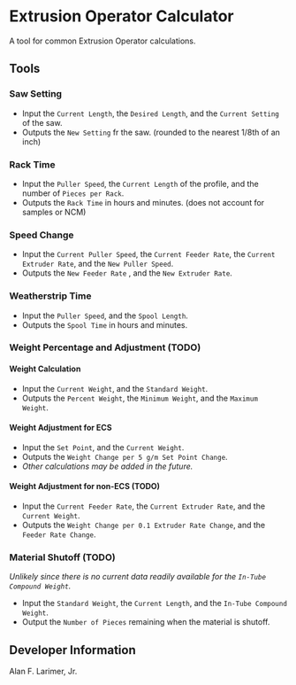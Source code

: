 # Extrusion Operator Calculator
A tool for common Extrusion Operator calculations.


## Tools
### Saw Setting
- Input the `Current Length`, the `Desired Length`, and the `Current Setting` of the saw.
- Outputs the `New Setting` fr the saw. (rounded to the nearest 1/8th of an inch)

### Rack Time
- Input the `Puller Speed`, the `Current Length` of the profile, and the number of  `Pieces per Rack`.
- Outputs the `Rack Time` in hours and minutes. (does not account for samples or NCM)

### Speed Change
- Input the `Current Puller Speed`, the `Current Feeder Rate`, the `Current Extruder Rate`, and the `New Puller Speed`.
- Outputs the `New Feeder Rate` , and the `New Extruder Rate`.

### Weatherstrip Time
- Input the `Puller Speed`, and the `Spool Length`.
- Outputs the `Spool Time` in hours and minutes.

### Weight Percentage and Adjustment (TODO)
#### Weight Calculation
- Input the `Current Weight`, and the `Standard Weight`.
- Outputs the `Percent Weight`, the `Minimum Weight`, and the `Maximum Weight`.

#### Weight Adjustment for ECS
- Input the `Set Point`, and the `Current Weight`.
- Outputs the `Weight Change per 5 g/m Set Point Change`.
- *Other calculations may be added in the future.*

#### Weight Adjustment for non-ECS (TODO)
- Input the `Current Feeder Rate`, the `Current Extruder Rate`, and the `Current Weight`.
- Outputs the `Weight Change per 0.1 Extruder Rate Change`, and the `Feeder Rate Change`.

### Material Shutoff (TODO)
*Unlikely since there is no current data readily available for the `In-Tube Compound Weight`.*
- Input the `Standard Weight`, the `Current Length`, and the `In-Tube Compound Weight`.
- Output the `Number of Pieces` remaining when the material is shutoff.


## Developer Information
Alan F. Larimer, Jr.
